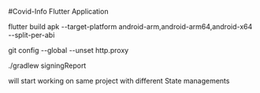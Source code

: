 #Covid-Info Flutter Application

flutter build apk --target-platform android-arm,android-arm64,android-x64 --split-per-abi


git config --global --unset http.proxy


./gradlew signingReport


will start working on same project with different State managements
